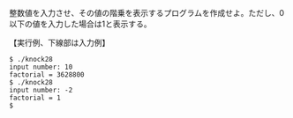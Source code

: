 整数値を入力させ、その値の階乗を表示するプログラムを作成せよ。ただし、0以下の値を入力した場合は1と表示する。

【実行例、下線部は入力例】

```
$ ./knock28
input number: 10
factorial = 3628800
$ ./knock28
input number: -2
factorial = 1
$
```
